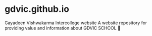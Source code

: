 # gdvic.github.io
Gayadeen Vishwakarma Intercollege website
A website repository for providing value and information about GDVIC SCHOOL 🏫
